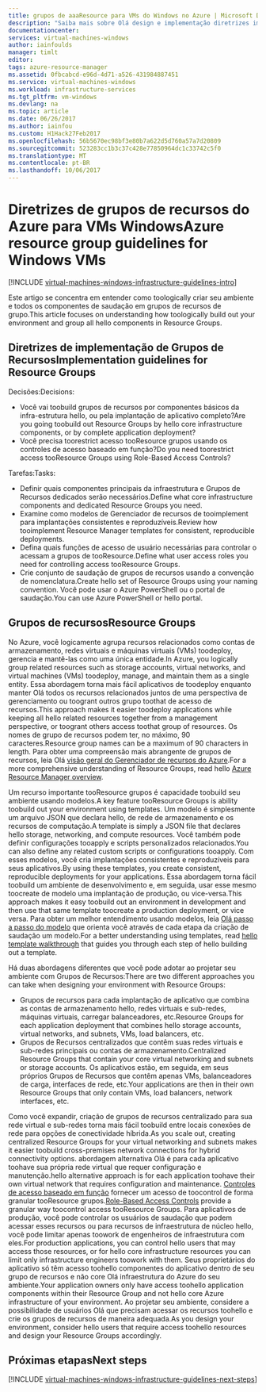 ```yaml
---
title: grupos de aaaResource para VMs do Windows no Azure | Microsoft Docs
description: "Saiba mais sobre Olá design e implementação diretrizes importantes para a implantação de grupos de recursos nos serviços de infraestrutura do Azure."
documentationcenter: 
services: virtual-machines-windows
author: iainfoulds
manager: timlt
editor: 
tags: azure-resource-manager
ms.assetid: 0fbcabcd-e96d-4d71-a526-431984887451
ms.service: virtual-machines-windows
ms.workload: infrastructure-services
ms.tgt_pltfrm: vm-windows
ms.devlang: na
ms.topic: article
ms.date: 06/26/2017
ms.author: iainfou
ms.custom: H1Hack27Feb2017
ms.openlocfilehash: 56b5670ec98bf3e80b7a622d5d760a57a7d20809
ms.sourcegitcommit: 523283cc1b3c37c428e77850964dc1c33742c5f0
ms.translationtype: MT
ms.contentlocale: pt-BR
ms.lasthandoff: 10/06/2017
---
```

# <a name="azure-resource-group-guidelines-for-windows-vms"></a><span data-ttu-id="53c8c-103">Diretrizes de grupos de recursos do Azure para VMs Windows</span><span class="sxs-lookup"><span data-stu-id="53c8c-103">Azure resource group guidelines for Windows VMs</span></span>

[!INCLUDE [virtual-machines-windows-infrastructure-guidelines-intro](../../../includes/virtual-machines-windows-infrastructure-guidelines-intro.md)]

<span data-ttu-id="53c8c-104">Este artigo se concentra em entender como toologically criar seu ambiente e todos os componentes de saudação em grupos de recursos de grupo.</span><span class="sxs-lookup"><span data-stu-id="53c8c-104">This article focuses on understanding how toologically build out your environment and group all hello components in Resource Groups.</span></span>

## <a name="implementation-guidelines-for-resource-groups"></a><span data-ttu-id="53c8c-105">Diretrizes de implementação de Grupos de Recursos</span><span class="sxs-lookup"><span data-stu-id="53c8c-105">Implementation guidelines for Resource Groups</span></span>
<span data-ttu-id="53c8c-106">Decisões:</span><span class="sxs-lookup"><span data-stu-id="53c8c-106">Decisions:</span></span>

* <span data-ttu-id="53c8c-107">Você vai toobuild grupos de recursos por componentes básicos da infra-estrutura hello, ou pela implantação de aplicativo completo?</span><span class="sxs-lookup"><span data-stu-id="53c8c-107">Are you going toobuild out Resource Groups by hello core infrastructure components, or by complete application deployment?</span></span>
* <span data-ttu-id="53c8c-108">Você precisa toorestrict acesso tooResource grupos usando os controles de acesso baseado em função?</span><span class="sxs-lookup"><span data-stu-id="53c8c-108">Do you need toorestrict access tooResource Groups using Role-Based Access Controls?</span></span>

<span data-ttu-id="53c8c-109">Tarefas:</span><span class="sxs-lookup"><span data-stu-id="53c8c-109">Tasks:</span></span>

* <span data-ttu-id="53c8c-110">Definir quais componentes principais da infraestrutura e Grupos de Recursos dedicados serão necessários.</span><span class="sxs-lookup"><span data-stu-id="53c8c-110">Define what core infrastructure components and dedicated Resource Groups you need.</span></span>
* <span data-ttu-id="53c8c-111">Examine como modelos de Gerenciador de recursos de tooimplement para implantações consistentes e reproduzíveis.</span><span class="sxs-lookup"><span data-stu-id="53c8c-111">Review how tooimplement Resource Manager templates for consistent, reproducible deployments.</span></span>
* <span data-ttu-id="53c8c-112">Defina quais funções de acesso de usuário necessárias para controlar o acessam a grupos de tooResource.</span><span class="sxs-lookup"><span data-stu-id="53c8c-112">Define what user access roles you need for controlling access tooResource Groups.</span></span>
* <span data-ttu-id="53c8c-113">Crie conjunto de saudação de grupos de recursos usando a convenção de nomenclatura.</span><span class="sxs-lookup"><span data-stu-id="53c8c-113">Create hello set of Resource Groups using your naming convention.</span></span> <span data-ttu-id="53c8c-114">Você pode usar o Azure PowerShell ou o portal de saudação.</span><span class="sxs-lookup"><span data-stu-id="53c8c-114">You can use Azure PowerShell or hello portal.</span></span>

## <a name="resource-groups"></a><span data-ttu-id="53c8c-115">Grupos de recursos</span><span class="sxs-lookup"><span data-stu-id="53c8c-115">Resource Groups</span></span>
<span data-ttu-id="53c8c-116">No Azure, você logicamente agrupa recursos relacionados como contas de armazenamento, redes virtuais e máquinas virtuais (VMs) toodeploy, gerencia e mantê-las como uma única entidade.</span><span class="sxs-lookup"><span data-stu-id="53c8c-116">In Azure, you logically group related resources such as storage accounts, virtual networks, and virtual machines (VMs) toodeploy, manage, and maintain them as a single entity.</span></span> <span data-ttu-id="53c8c-117">Essa abordagem torna mais fácil aplicativos de toodeploy enquanto manter Olá todos os recursos relacionados juntos de uma perspectiva de gerenciamento ou toogrant outros grupo toothat de acesso de recursos.</span><span class="sxs-lookup"><span data-stu-id="53c8c-117">This approach makes it easier toodeploy applications while keeping all hello related resources together from a management perspective, or toogrant others access toothat group of resources.</span></span> <span data-ttu-id="53c8c-118">Os nomes de grupo de recursos podem ter, no máximo, 90 caracteres.</span><span class="sxs-lookup"><span data-stu-id="53c8c-118">Resource group names can be a maximum of 90 characters in length.</span></span> <span data-ttu-id="53c8c-119">Para obter uma compreensão mais abrangente de grupos de recursos, leia Olá [visão geral do Gerenciador de recursos do Azure](../../azure-resource-manager/resource-group-overview.md).</span><span class="sxs-lookup"><span data-stu-id="53c8c-119">For a more comprehensive understanding of Resource Groups, read hello [Azure Resource Manager overview](../../azure-resource-manager/resource-group-overview.md).</span></span>

<span data-ttu-id="53c8c-120">Um recurso importante tooResource grupos é capacidade toobuild seu ambiente usando modelos.</span><span class="sxs-lookup"><span data-stu-id="53c8c-120">A key feature tooResource Groups is ability toobuild out your environment using templates.</span></span> <span data-ttu-id="53c8c-121">Um modelo é simplesmente um arquivo JSON que declara hello, de rede de armazenamento e os recursos de computação.</span><span class="sxs-lookup"><span data-stu-id="53c8c-121">A template is simply a JSON file that declares hello storage, networking, and compute resources.</span></span> <span data-ttu-id="53c8c-122">Você também pode definir configurações tooapply e scripts personalizados relacionados.</span><span class="sxs-lookup"><span data-stu-id="53c8c-122">You can also define any related custom scripts or configurations tooapply.</span></span> <span data-ttu-id="53c8c-123">Com esses modelos, você cria implantações consistentes e reproduzíveis para seus aplicativos.</span><span class="sxs-lookup"><span data-stu-id="53c8c-123">By using these templates, you create consistent, reproducible deployments for your applications.</span></span> <span data-ttu-id="53c8c-124">Essa abordagem torna fácil toobuild um ambiente de desenvolvimento e, em seguida, usar esse mesmo toocreate de modelo uma implantação de produção, ou vice-versa.</span><span class="sxs-lookup"><span data-stu-id="53c8c-124">This approach makes it easy toobuild out an environment in development and then use that same template toocreate a production deployment, or vice versa.</span></span> <span data-ttu-id="53c8c-125">Para obter um melhor entendimento usando modelos, leia [Olá passo a passo do modelo](../../azure-resource-manager/resource-manager-template-walkthrough.md) que orienta você através de cada etapa da criação de saudação um modelo.</span><span class="sxs-lookup"><span data-stu-id="53c8c-125">For a better understanding using templates, read [hello template walkthrough](../../azure-resource-manager/resource-manager-template-walkthrough.md) that guides you through each step of hello building out a template.</span></span>

<span data-ttu-id="53c8c-126">Há duas abordagens diferentes que você pode adotar ao projetar seu ambiente com Grupos de Recursos:</span><span class="sxs-lookup"><span data-stu-id="53c8c-126">There are two different approaches you can take when designing your environment with Resource Groups:</span></span>

* <span data-ttu-id="53c8c-127">Grupos de recursos para cada implantação de aplicativo que combina as contas de armazenamento hello, redes virtuais e sub-redes, máquinas virtuais, carregar balanceadores, etc.</span><span class="sxs-lookup"><span data-stu-id="53c8c-127">Resource Groups for each application deployment that combines hello storage accounts, virtual networks, and subnets, VMs, load balancers, etc.</span></span>
* <span data-ttu-id="53c8c-128">Grupos de Recursos centralizados que contêm suas redes virtuais e sub-redes principais ou contas de armazenamento.</span><span class="sxs-lookup"><span data-stu-id="53c8c-128">Centralized Resource Groups that contain your core virtual networking and subnets or storage accounts.</span></span> <span data-ttu-id="53c8c-129">Os aplicativos estão, em seguida, em seus próprios Grupos de Recursos que contêm apenas VMs, balanceadores de carga, interfaces de rede, etc.</span><span class="sxs-lookup"><span data-stu-id="53c8c-129">Your applications are then in their own Resource Groups that only contain VMs, load balancers, network interfaces, etc.</span></span>

<span data-ttu-id="53c8c-130">Como você expandir, criação de grupos de recursos centralizado para sua rede virtual e sub-redes torna mais fácil toobuild entre locais conexões de rede para opções de conectividade híbrida.</span><span class="sxs-lookup"><span data-stu-id="53c8c-130">As you scale out, creating centralized Resource Groups for your virtual networking and subnets makes it easier toobuild cross-premises network connections for hybrid connectivity options.</span></span> <span data-ttu-id="53c8c-131">abordagem alternativa Olá é para cada aplicativo toohave sua própria rede virtual que requer configuração e manutenção.</span><span class="sxs-lookup"><span data-stu-id="53c8c-131">hello alternative approach is for each application toohave their own virtual network that requires configuration and maintenance.</span></span>  <span data-ttu-id="53c8c-132">[Controles de acesso baseado em função](../../active-directory/role-based-access-control-what-is.md) fornecer um acesso de toocontrol de forma granular tooResource grupos.</span><span class="sxs-lookup"><span data-stu-id="53c8c-132">[Role-Based Access Controls](../../active-directory/role-based-access-control-what-is.md) provide a granular way toocontrol access tooResource Groups.</span></span> <span data-ttu-id="53c8c-133">Para aplicativos de produção, você pode controlar os usuários de saudação que podem acessar esses recursos ou para recursos de infraestrutura de núcleo hello, você pode limitar apenas toowork de engenheiros de infraestrutura com eles.</span><span class="sxs-lookup"><span data-stu-id="53c8c-133">For production applications, you can control hello users that may access those resources, or for hello core infrastructure resources you can limit only infrastructure engineers toowork with them.</span></span> <span data-ttu-id="53c8c-134">Seus proprietários do aplicativo só têm acesso toohello componentes do aplicativo dentro de seu grupo de recursos e não core Olá infraestrutura do Azure do seu ambiente.</span><span class="sxs-lookup"><span data-stu-id="53c8c-134">Your application owners only have access toohello application components within their Resource Group and not hello core Azure infrastructure of your environment.</span></span> <span data-ttu-id="53c8c-135">Ao projetar seu ambiente, considere a possibilidade de usuários Olá que precisam acessar os recursos toohello e crie os grupos de recursos de maneira adequada.</span><span class="sxs-lookup"><span data-stu-id="53c8c-135">As you design your environment, consider hello users that require access toohello resources and design your Resource Groups accordingly.</span></span> 

## <a name="next-steps"></a><span data-ttu-id="53c8c-136">Próximas etapas</span><span class="sxs-lookup"><span data-stu-id="53c8c-136">Next steps</span></span>
[!INCLUDE [virtual-machines-windows-infrastructure-guidelines-next-steps](../../../includes/virtual-machines-windows-infrastructure-guidelines-next-steps.md)]

